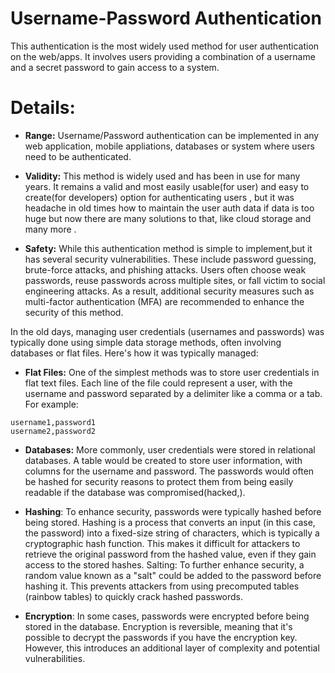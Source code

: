 # Username-Password Authentication

This authentication is the most widely used method for user authentication on the web/apps. It involves users providing a combination of a username and a secret password to gain access to a system.

# Details:
- **Range:**  Username/Password authentication can be implemented in any web application, mobile appliations, databases or system where users need to be authenticated.

- **Validity:** This method is widely used and has been in use for many years. It remains a valid and most easily usable(for user) and easy to create(for developers) option for authenticating users , but it was headache in old times how to maintain the user auth data if data is too huge but now there are many solutions to that, like cloud storage and many more .

- **Safety:** While this authentication method is simple to implement,but it has several security vulnerabilities. These include password guessing, brute-force attacks, and phishing attacks. Users often choose weak passwords, reuse passwords across multiple sites, or fall victim to social engineering attacks.
   As a result, additional security measures such as multi-factor authentication (MFA) are recommended to enhance the security of this method.



In the old days, managing user credentials (usernames and passwords) was typically done using simple data storage methods, often involving databases or flat files. Here's how it was typically managed:

- **Flat Files:** One of the simplest methods was to store user credentials in flat text files. Each line of the file could represent a user, with the username and password separated by a delimiter like a comma or a tab. For example:

```
username1,password1
username2,password2
```

- **Databases:** More commonly, user credentials were stored in relational databases. A table would be created to store user information, with columns for the username and password. The passwords would often be hashed for security reasons to protect them from being easily readable if the database was compromised(hacked,).

- **Hashing**: To enhance security, passwords were typically hashed before being stored. Hashing is a process that converts an input (in this case, the password) into a fixed-size string of characters, which is typically a cryptographic hash function. This makes it difficult for attackers to retrieve the original password from the hashed value, even if they gain access to the stored hashes.
Salting: To further enhance security, a random value known as a "salt" could be added to the password before hashing it. This prevents attackers from using precomputed tables (rainbow tables) to quickly crack hashed passwords.

- **Encryption**: In some cases, passwords were encrypted before being stored in the database. Encryption is reversible, meaning that it's possible to decrypt the passwords if you have the encryption key. However, this introduces an additional layer of complexity and potential vulnerabilities.